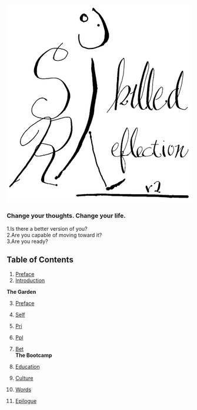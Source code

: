 
![](figs/title.png)

### Change your thoughts. Change your life.  

1.Is there a better version of you?  
2.Are you capable of moving toward it?  
3.Are you ready?

## Table of Contents  

1. [Preface](c00-preface.md)  
2. [Introduction](c01-Intro.md)

**The Garden**  

3. [Preface](c03-Gdn-prfc.md)
4. [Self](c04-Gdn-Self.md)

5. [Pri](c05-gdn-pri.md)
6. [Ppl](c06-gdn-ppl.md)
7. [Bet](c07-gdn-bet.md)  
**The Bootcamp**  
8. [Education](c09-ibc-ed.md)
9. [Culture](c10-ibc-culture.md)
10. [Words](c12-words.md)
11. [Epilogue](c14-calling.md)

